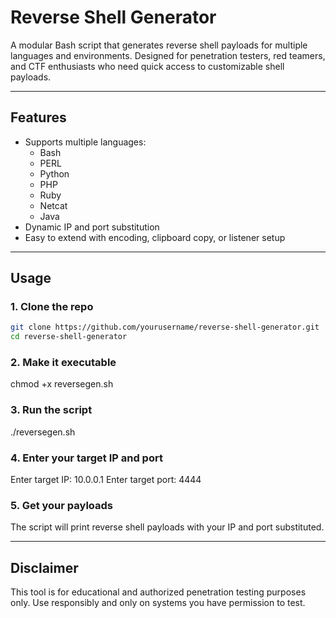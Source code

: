 # Reverse Shell Generator

A modular Bash script that generates reverse shell payloads for multiple languages and environments. Designed for penetration testers, red teamers, and CTF enthusiasts who need quick access to customizable shell payloads.

---

## Features

- Supports multiple languages:
  - Bash
  - PERL
  - Python
  - PHP
  - Ruby
  - Netcat
  - Java
- Dynamic IP and port substitution
- Easy to extend with encoding, clipboard copy, or listener setup

---

## Usage

### 1. Clone the repo

```bash
git clone https://github.com/yourusername/reverse-shell-generator.git
cd reverse-shell-generator
```
### 2. Make it executable
chmod +x reversegen.sh


### 3. Run the script
./reversegen.sh


### 4. Enter your target IP and port
Enter target IP: 10.0.0.1
Enter target port: 4444


### 5. Get your payloads
The script will print reverse shell payloads with your IP and port substituted.

---

## Disclaimer
This tool is for educational and authorized penetration testing purposes only. Use responsibly and only on systems you have permission to test.



